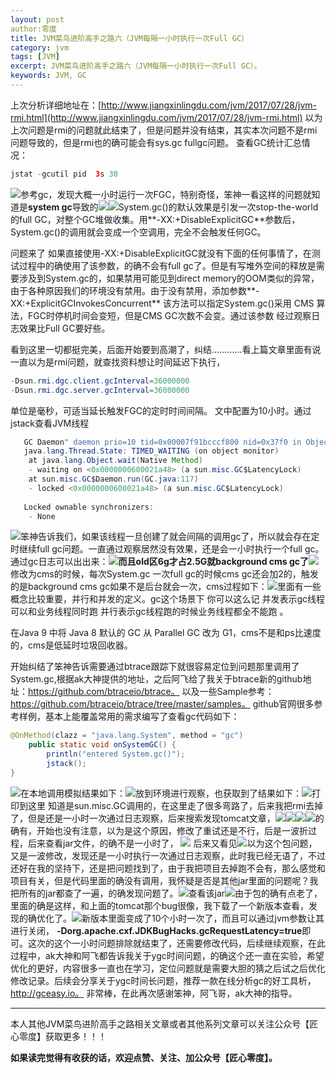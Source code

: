 ```yaml
---
layout: post 
author:零度
title: JVM菜鸟进阶高手之路六（JVM每隔一小时执行一次Full GC）
category: jvm
tags: [JVM]
excerpt: JVM菜鸟进阶高手之路六（JVM每隔一小时执行一次Full GC）。
keywords: JVM, GC
---
```


上次分析详细地址在：[http://www.jiangxinlingdu.com/jvm/2017/07/28/jvm-rmi.html](http://www.jiangxinlingdu.com/jvm/2017/07/28/jvm-rmi.html)
以为上次问题是rmi的问题就此结束了，但是问题并没有结束，其实本次问题不是rmi问题导致的，但是rmi也的确可能会有sys.gc fullgc问题。
查看GC统计汇总情况：
``` java 
jstat -gcutil pid  3s 30 
```
![](http://upload-images.jianshu.io/upload_images/7849276-13093ee1679f7474?imageMogr2/auto-orient/strip%7CimageView2/2/w/1240)参考gc，发现大概一小时运行一次FGC，特别奇怪，笨神一看这样的问题就知道是**system gc**导致的![](http://upload-images.jianshu.io/upload_images/7849276-d56daf6d42520413?imageMogr2/auto-orient/strip%7CimageView2/2/w/1240)![](http://upload-images.jianshu.io/upload_images/7849276-9ccd5ce2c50b59a8?imageMogr2/auto-orient/strip%7CimageView2/2/w/1240)System.gc()的默认效果是引发一次stop-the-world的full GC，对整个GC堆做收集。用**-XX:+DisableExplicitGC**参数后，System.gc()的调用就会变成一个空调用，完全不会触发任何GC。

问题来了 如果直接使用-XX:+DisableExplicitGC就没有下面的任何事情了，在测试过程中的确使用了该参数，的确不会有full gc了。但是有写堆外空间的释放是需要涉及到System.gc的，如果禁用可能见到direct memory的OOM类似的异常，由于各种原因我们的环境没有禁用。由于没有禁用，添加参数**-XX:+ExplicitGCInvokesConcurrent** 该方法可以指定System.gc()采用 CMS 算法，FGC时停机时间会变短，但是CMS GC次数不会变。通过该参数 经过观察日志效果比Full GC要好些。

看到这里一切都挺完美，后面开始要到高潮了，纠结…………看上篇文章里面有说一直以为是rmi问题，就查找资料想让时间延迟下执行，
``` java 
-Dsun.rmi.dgc.client.gcInterval=36000000 
-Dsun.rmi.dgc.server.gcInterval=36000000
```
单位是毫秒，可适当延长触发FGC的定时时间间隔。 文中配置为10小时。通过jstack查看JVM线程
``` java 
   GC Daemon" daemon prio=10 tid=0x00007f91bcccf800 nid=0x37f0 in Object.wait() [0x00007f9182706000]  
   java.lang.Thread.State: TIMED_WAITING (on object monitor)  
    at java.lang.Object.wait(Native Method)  
    - waiting on <0x0000000600021a48> (a sun.misc.GC$LatencyLock)  
    at sun.misc.GC$Daemon.run(GC.java:117)  
    - locked <0x0000000600021a48> (a sun.misc.GC$LatencyLock)  
  
   Locked ownable synchronizers:  
    - None  
```

![](http://upload-images.jianshu.io/upload_images/7849276-9979cbb91bf263bd?imageMogr2/auto-orient/strip%7CimageView2/2/w/1240)笨神告诉我们，如果该线程一旦创建了就会间隔的调用gc了，所以就会存在定时继续full gc问题。一直通过观察居然没有效果，还是会一小时执行一个full gc。通过gc日志可以出出来：![](http://upload-images.jianshu.io/upload_images/7849276-311d7cc5e03edfeb?imageMogr2/auto-orient/strip%7CimageView2/2/w/1240)**而且old区6g才占2.5G就background cms gc了**![](http://upload-images.jianshu.io/upload_images/7849276-2dcff39db65661f5?imageMogr2/auto-orient/strip%7CimageView2/2/w/1240)修改为cms的时候，每次System.gc 一次full gc的时候cms gc还会加2的，触发的是background cms gc如果不是后台就会一次，cms过程如下：![](http://upload-images.jianshu.io/upload_images/7849276-2ba694edfa2162ae?imageMogr2/auto-orient/strip%7CimageView2/2/w/1240)里面有一些概念比较重要，并行和并发的定义。gc这个场景下 你可以这么记 并发表示gc线程可以和业务线程同时跑 并行表示gc线程跑的时候业务线程都全不能跑 。

在Java 9 中将 Java 8 默认的 GC 从 Parallel GC 改为 G1，cms不是和ps比速度的，cms是低延时垃圾回收器。

开始纠结了笨神告诉需要通过btrace跟踪下就很容易定位到问题那里调用了System.gc,根据ak大神提供的地址，之后阿飞给了我关于btrace新的github地址：https://github.com/btraceio/btrace。 以及一些Sample参考：https://github.com/btraceio/btrace/tree/master/samples。 github官网很多参考样例，基本上能覆盖常用的需求编写了查看gc代码如下：
``` java
@OnMethod(clazz = "java.lang.System", method = "gc")    
    public static void onSystemGC() {    
        println("entered System.gc()");    
        jstack();    
} 
```

![](http://upload-images.jianshu.io/upload_images/7849276-89c47111971a0841?imageMogr2/auto-orient/strip%7CimageView2/2/w/1240)在本地调用模拟结果如下：![](http://upload-images.jianshu.io/upload_images/7849276-b1bbafeb22d47f93?imageMogr2/auto-orient/strip%7CimageView2/2/w/1240)放到环境进行观察，也获取到了结果如下：![](http://upload-images.jianshu.io/upload_images/7849276-2005485c1db94218?imageMogr2/auto-orient/strip%7CimageView2/2/w/1240)打印到这里 知道是sun.misc.GC调用的，在这里走了很多弯路了，后来我把rmi去掉了，但是还是一小时一次通过日志观察，后来搜索发现tomcat文章，![](http://upload-images.jianshu.io/upload_images/7849276-5212f088bc751c62?imageMogr2/auto-orient/strip%7CimageView2/2/w/1240)![](http://upload-images.jianshu.io/upload_images/7849276-d8cb2cb4222783e0?imageMogr2/auto-orient/strip%7CimageView2/2/w/1240)![](http://upload-images.jianshu.io/upload_images/7849276-da08bf0502541834?imageMogr2/auto-orient/strip%7CimageView2/2/w/1240)![](http://upload-images.jianshu.io/upload_images/7849276-2a20baf8c27f6870?imageMogr2/auto-orient/strip%7CimageView2/2/w/1240)的确有，开始也没有注意，以为是这个原因，修改了重试还是不行，后是一波折过程，后来查看jar文件，的确不是一小时了，
![](http://upload-images.jianshu.io/upload_images/7849276-9f864a77a478c137?imageMogr2/auto-orient/strip%7CimageView2/2/w/1240)
后来又看见![](http://upload-images.jianshu.io/upload_images/7849276-a0502f3f1b5f0867?imageMogr2/auto-orient/strip%7CimageView2/2/w/1240)以为这个包问题，又是一波修改，发现还是一小时执行一次通过日志观察，此时我已经无语了，不过还好在我的坚持下，还是把问题找到了，由于我把项目去掉跑不会有，那么感觉和项目有关，但是代码里面的确没有调用，我怀疑是否是其他jar里面的问题呢？我把所有的jar都查了一遍，的确发现问题了。![](http://upload-images.jianshu.io/upload_images/7849276-2e8d1ee8d82ee76e?imageMogr2/auto-orient/strip%7CimageView2/2/w/1240)查看该jar![](http://upload-images.jianshu.io/upload_images/7849276-e0a07b20771d8bcc?imageMogr2/auto-orient/strip%7CimageView2/2/w/1240)由于包的确有点老了，里面的确是这样，和上面的tomcat那个bug很像，我下载了一个新版本查看，发现的确优化了。![](http://upload-images.jianshu.io/upload_images/7849276-f4b4820d93363d1b?imageMogr2/auto-orient/strip%7CimageView2/2/w/1240)新版本里面变成了10个小时一次了，而且可以通过jvm参数让其进行关闭，
**-Dorg.apache.cxf.JDKBugHacks.gcRequestLatency=true**即可。这次的这个一小时问题排除就结束了，还需要修改代码，后续继续观察，在此过程中，ak大神和阿飞都告诉我关于ygc时间问题，的确这个还一直在实验，希望优化的更好，内容很多一直也在学习，定位问题就是需要大胆的猜之后试之后优化修改记录。后续会分享关于ygc时间长问题，推荐一款在线分析gc的好工具析，http://gceasy.io。  非常棒，在此再次感谢笨神，阿飞哥，ak大神的指导。

------------------

本人其他JVM菜鸟进阶高手之路相关文章或者其他系列文章可以关注公众号【匠心零度】获取更多！！！

**如果读完觉得有收获的话，欢迎点赞、关注、加公众号【匠心零度】。**